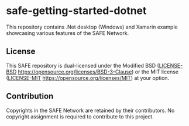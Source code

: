 # safe-getting-started-dotnet
This repository contains .Net desktop (Windows) and Xamarin example showcasing various features of the SAFE Network.

## License

This SAFE repository is dual-licensed under the Modified BSD ([LICENSE-BSD](LICENSE-BSD) https://opensource.org/licenses/BSD-3-Clause) or the MIT license ([LICENSE-MIT](LICENSE-MIT) https://opensource.org/licenses/MIT) at your option.

## Contribution

Copyrights in the SAFE Network are retained by their contributors. No copyright assignment is required to contribute to this project.

